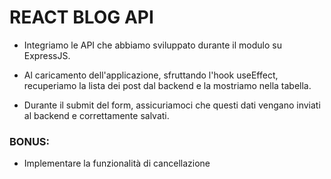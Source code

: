 # REACT BLOG API

- Integriamo le API che abbiamo sviluppato durante il modulo su ExpressJS.

- Al caricamento dell'applicazione, sfruttando l'hook useEffect, recuperiamo la lista dei post dal backend e la mostriamo nella tabella.

- Durante il submit del form, assicuriamoci che questi dati vengano inviati al backend e correttamente salvati.

### BONUS:

- Implementare la funzionalità di cancellazione
